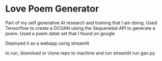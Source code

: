 <h1>Love Poem Generator</h1> 
<p>Part of my self generative AI research and training that I am doing. Used Tensorflow to create a DCGAN uising the Sequenetial API to generate a poem. Used a poem datat set that I found on google</p>
<p>Deployed it as a webapp using streamlit</p>
<p>to run, download or clone repo to machine and run streamlit run gan.py</p>

